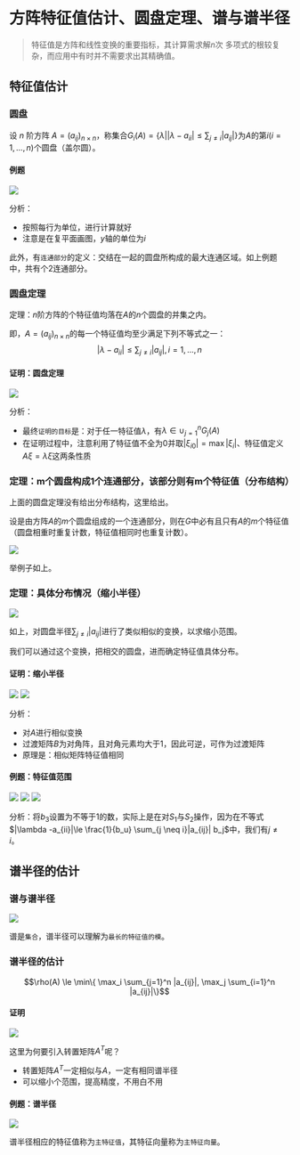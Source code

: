 # 方阵特征值估计、圆盘定理、谱与谱半径
> 特征值是方阵和线性变换的重要指标，其计算需求解$n$次
多项式的根较复杂，而应用中有时并不需要求出其精确值。

## 特征值估计
### 圆盘
设 $n$ 阶方阵 $A=(a_{ij})_{n\times n}$，称集合$G_i (A)=\{\lambda | |\lambda -a_{ii}| \le \sum_{j\neq i}{|a_{ij}|}\}$为$A$的第$i(i=1,...,n)$个圆盘（盖尔圆）。

#### 例题
![](../images/010136.png)

分析：
- 按照每行为单位，进行计算就好
- 注意是在复平面画图，$y$轴的单位为$i$

此外，有`连通部分`的定义：交结在一起的圆盘所构成的最大连通区域。如上例题中，共有个2连通部分。

### 圆盘定理
定理：$n$阶方阵的个特征值均落在$A$的$n$个圆盘的并集之内。

即，$A=(a_{ij})_{n\times n}$的每一个特征值均至少满足下列不等式之一：
$$|\lambda -a_{ii}|\le \sum_{j \neq i}|a_{ij}|,i=1,...,n$$

#### 证明：圆盘定理
![](../images/010137.png)

分析：
- 最终`证明的目标`是：对于任一特征值$\lambda$，有$\lambda \in \cup_{j=1}^n G_j(A)$
- 在证明过程中，注意利用了特征值不全为0并取$|\xi_{i0}|=\max|\xi_i|$、特征值定义$A\xi = \lambda \xi$这两条性质

### 定理：m个圆盘构成1个连通部分，该部分则有m个特征值（分布结构）
上面的圆盘定理没有给出分布结构，这里给出。

设是由方阵$A$的$m$个圆盘组成的一个连通部分，则在$G$中必有且只有$A$的$m$个特征值（圆盘相重时重复计数，特征值相同时也重复计数）。

![](../images/010138.png)

举例子如上。

### 定理：具体分布情况（缩小半径）
![](../images/010139.png)

如上，对圆盘半径$\sum_{j \neq i}|a_{ij}|$进行了类似相似的变换，以求缩小范围。

我们可以通过这个变换，把相交的圆盘，进而确定特征值具体分布。

#### 证明：缩小半径
![](../images/010140.png)
![](../images/010141.png)

分析：
- 对$A$进行相似变换
- 过渡矩阵$B$为对角阵，且对角元素均大于1，因此可逆，可作为过渡矩阵
- 原理是：相似矩阵特征值相同

#### 例题：特征值范围
![](../images/010142.png)
![](../images/010143.png)
![](../images/010144.png)

分析：将$b_3$设置为不等于$1$的数，实际上是在对$S_1$与$S_2$操作，因为在不等式$|\lambda -a_{ii}|\le \frac{1}{b_u} \sum_{j \neq i}|a_{ij}| b_j$中，我们有$j\neq i$。

## 谱半径的估计
### 谱与谱半径
![](../images/010145.png)

谱是`集合`，谱半径可以理解为`最长的特征值的模`。

### 谱半径的估计
$$\rho(A) \le \min\{ \max_i \sum_{j=1}^n |a_{ij}|, \max_j \sum_{i=1}^n |a_{ij}|\}$$

#### 证明
![](../images/010146.png)

这里为何要引入转置矩阵$A^T$呢？
- 转置矩阵$A^T$一定相似与$A$，一定有相同谱半径
- 可以缩小个范围，提高精度，不用白不用

#### 例题：谱半径
![](../images/010147.png)

谱半径相应的特征值称为`主特征值`，其特征向量称为`主特征向量`。
